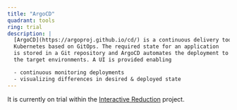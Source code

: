 ```yaml
---
title: "ArgoCD"
quadrant: tools
ring: trial
description: |
  [ArgoCD](https://argoproj.github.io/cd/) is a continuous delivery tool for
  Kubernetes based on GitOps. The required state for an application
  is stored in a Git repository and ArgoCD automates the deployment to
  the target environments. A UI is provided enabling

  - continuous monitoring deployments
  - visualizing differences in desired & deployed state
---
```


It is currently on trial within the
[Interactive Reduction](https://github.com/interactivereduction) project.

